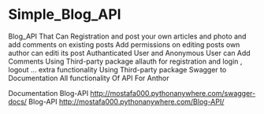 # Simple_Blog_API
Blog_API That Can Registration and post your own articles and photo and add comments on existing posts 
Add permissions on editing posts own author can editi its post
Authanticated User and Anonymous User can Add Comments
Using Third-party package allauth for registration and login , logout ... extra functionality 
Using Third-party package Swagger to Documentation All functionality Of API For Anthor

Documentation Blog-API http://mostafa000.pythonanywhere.com/swagger-docs/
Blog-API http://mostafa000.pythonanywhere.com/Blog-API/
